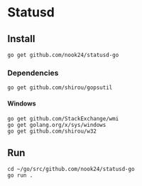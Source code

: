 # Statusd


## Install
```
go get github.com/nook24/statusd-go
```

### Dependencies
```
go get github.com/shirou/gopsutil
```

#### Windows
````
go get github.com/StackExchange/wmi
go get golang.org/x/sys/windows
go get github.com/shirou/w32
````

## Run
```
cd ~/go/src/github.com/nook24/statusd-go
go run .
```